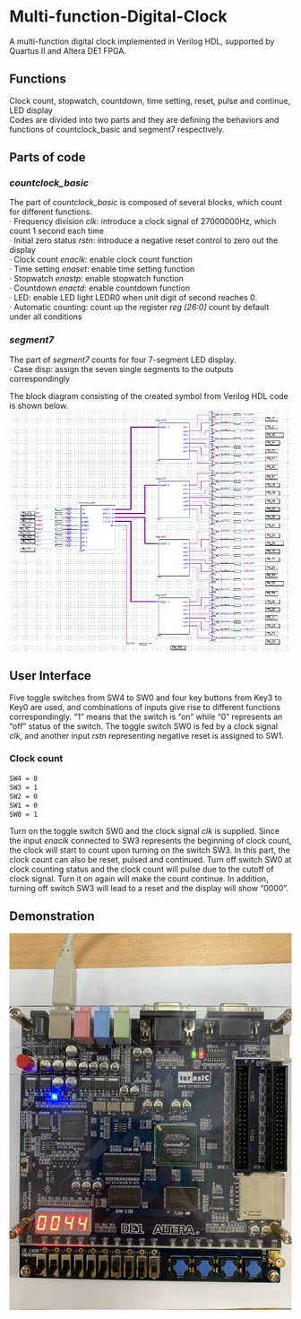 # Multi-function-Digital-Clock
A multi-function digital clock implemented in Verilog HDL, supported by Quartus II and Altera DE1 FPGA.  

## Functions
Clock count, stopwatch, countdown, time setting, reset, pulse and continue, LED display  
Codes are divided into two parts and they are defining the behaviors and functions of countclock_basic and segment7 respectively.

## Parts of code
### _countclock_basic_  
The part of _countclock_basic_ is composed of several blocks, which count for different functions.  
· Frequency division _clk_: introduce a clock signal of 27000000Hz, which count 1 second each time  
· Initial zero status _rstn_: introduce a negative reset control to zero out the display  
· Clock count _enaclk_: enable clock count function  
· Time setting _enaset_: enable time setting function  
· Stopwatch _enastp_: enable stopwatch function  
· Countdown _enactd_: enable countdown function  
· LED: enable LED light LEDR0 when unit digit of second reaches 0.  
· Automatic counting: count up the register _reg [26:0]_ count by default under all conditions  
### _segment7_  
The part of _segment7_ counts for four 7-segment LED display.  
· Case disp: assign the seven single segments to the outputs correspondingly  

The block diagram consisting of the created symbol from Verilog HDL code is shown below.
![Image](https://github.com/weiyi-li/Multi-function-Digital-Clock/blob/master/Image/Hardware%20block%20diagram%20by%20created%20symbols.PNG)

## User Interface
Five toggle switches from SW4 to SW0 and four key buttons from Key3 to Key0 are used, and combinations of inputs give rise to different functions correspondingly. “1” means that the switch is “on” while “0” represents an “off” status of the switch. The toggle switch SW0 is fed by a clock signal _clk_, and another input _rstn_ representing negative reset is assigned to SW1.
### Clock count
    SW4 = 0  
    SW3 = 1  
    SW2 = 0  
    SW1 = 0  
    SW0 = 1  
Turn on the toggle switch SW0 and the clock signal _clk_ is supplied. Since the input _enaclk_ connected to SW3 represents the beginning of clock count, the clock will start
to count upon turning on the switch SW3. In this part, the clock count can also be reset, pulsed and continued. Turn off switch SW0 at clock counting status and the clock count will pulse due to the cutoff of clock signal. Turn it on again will make the count continue. In addition, turning off switch SW3 will lead to a reset and the display will show “0000”.

## Demonstration
![Image](https://github.com/weiyi-li/Multi-function-Digital-Clock/blob/master/Image/DE1%20Sample.jpg)
   

